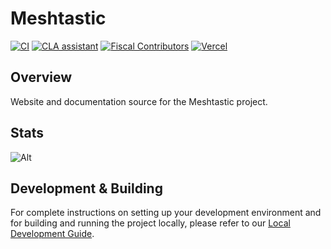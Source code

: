 # Meshtastic

[![CI](https://img.shields.io/github/actions/workflow/status/meshtastic/meshtastic/ci.yml?branch=master&label=actions&logo=github&color=yellow)](https://github.com/meshtastic/meshtastic/actions/workflows/ci.yml)
[![CLA assistant](https://cla-assistant.io/readme/badge/meshtastic/meshtastic)](https://cla-assistant.io/meshtastic/repo)
[![Fiscal Contributors](https://opencollective.com/meshtastic/tiers/badge.svg?label=Fiscal%20Contributors&color=deeppink)](https://opencollective.com/meshtastic/)
[![Vercel](https://img.shields.io/static/v1?label=Powered%20by&message=Vercel&style=flat&logo=vercel&color=000000)](https://vercel.com?utm_source=meshtastic&utm_campaign=oss)

## Overview

Website and documentation source for the Meshtastic project.

## Stats

![Alt](https://repobeats.axiom.co/api/embed/9ef7282debe009789c697432a86499ac2b058a86.svg "Repobeats analytics image")

## Development & Building

For complete instructions on setting up your development environment and for building and running the project locally, please refer to our [Local Development Guide](https://meshtastic.org/docs/development/documentation/local-dev/).
